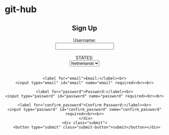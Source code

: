 # git-hub
<!DOCTYPE html>
<html lang="en">
<head>
  <title>Sign Up</title>
  <style>
    .submit-button {
        background-color: blue;
        color: white;
        padding: 10px 20px;
        border: none;
        cursor: pointer;
        border-radius: 10px;
        font-size: 16px;
         width: 15%;
          height: 20%;
    }
    .submit-button:hover {
        background-color: blue;
    }
    .container {
        text-align: center;
        margin: 0 auto;
      }
      .title-container {
    text-align: center;
}
.title-container h2 {
}
  </style>
</head>
<body>
<div class="title-container">
      <h2>Sign Up</h2>
</div>
  <form action="/submit-form-handler" method="POST">
      <div class="container">
    <div class="username">
      <label for="email">Username:</label><br>
      <input type="text" id="username" name="username" class="centered" required><br><br>
      </div>
    STATES:<br>
     <div class="STATES">
    <select id="ddlstates">
      <option>Netherlands</option>
    </select><br><br>


    <label for="email">Email:</label><br>
    <input type="email" id="email" name="email" required><br><br>

    <label for="password">Password:</label><br>
    <input type="password" id="password" name="password" required><br><br>

    <label for="confirm_password">Confirm Password:</label><br>
    <input type="password" id="confirm_password" name="confirm_password" required><br><br>
     </div>
    <div class="submit">
      <button type="submit" class="submit-button">submit</button></div>
  </form>
</body>
</html>
